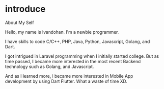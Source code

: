 # introduce

About My Self

Hello, my name is Ivandohan. I'm a newbie programmer.

I have skills to code C/C++, PHP, Java, Python, Javascript, Golang, and Dart.

I got intrigued in Laravel programming when I initially started college. 
But as time passed, I became more interested in the most recent Backend technology such as
Golang, and Javascript.

And as I learned more, I became more interested in Mobile App development by using Dart Flutter.
What a waste of time XD.
